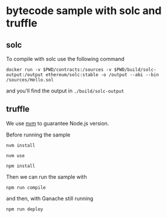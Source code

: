 # bytecode sample with solc and truffle

## solc

To compile with solc use the following command

`docker run -v $PWD/contracts:/sources -v $PWD/build/solc-output:/output ethereum/solc:stable -o /output --abi --bin /sources/Hello.sol`

and you'll find the output in `./build/solc-output`

## truffle

We use [nvm](https://github.com/nvm-sh/nvm#installing-and-updating) to guarantee Node.js version.

Before running the sample

`nvm install`

`nvm use`

`npm install`

Then we can run the sample with

`npm run compile`

and then, with Ganache still running

`npm run deploy`
